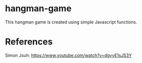 # hangman-game
This hangman game is created using simple Javascript functions. 

# References
Simon Jsuh: https://www.youtube.com/watch?v=dgvyE1sJS3Y



